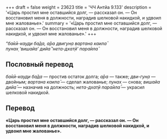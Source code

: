 +++
draft = false
weight = 23623
title = 'ЧЧ Антйа 9.133'
description = '«Царь простил мне оставшийся долг, — рассказал он. — Он восстановил меня в должности, наградив шелковой накидкой, и удвоил мне жалованье».'
summary = '«Царь простил мне оставшийся долг, — рассказал он. — Он восстановил меня в должности, наградив шелковой накидкой, и удвоил мне жалованье».'
+++

_“ба̄кӣ-кауд̣и ба̄да, а̄ра двигун̣а вартана каила̄  
пунах̣ ‘вишайа’ дийа̄ ‘нета-дхат̣ӣ’ пара̄ила̄_

## Пословный перевод

_ба̄кӣ_\-_кауд̣и_ _ба̄да_ — простив остаток долга; _а̄ра_ — также; _дви_\-_гун̣а_ — двойным; _вартана_ _каила̄_ — сделал жалованье; _пунах̣_ — снова; _вишайа_ _дийа̄_ — назначив на должность; _нета_\-_дхат̣ӣ_ _пара̄ила̄_ — украсил шелковой накидкой.

## Перевод

**«Царь простил мне оставшийся долг, — рассказал он. — Он восстановил меня в должности, наградив шелковой накидкой, и удвоил мне жалованье».**
